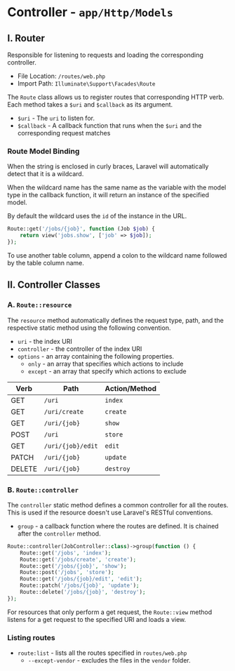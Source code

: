 # Controller - `app/Http/Models`

## I. Router

Responsible for listening to requests and loading the corresponding controller.

- File Location: `/routes/web.php`
- Import Path: `Illuminate\Support\Facades\Route`

The `Route` class allows us to register routes that corresponding HTTP verb. Each method takes a `$uri` and `$callback` as its argument.

- `$uri` - The `uri` to listen for.
- `$callback` - A callback function that runs when the `$uri` and the corresponding request matches

### Route Model Binding

When the string is enclosed in curly braces, Laravel will automatically detect that it is a wildcard.

When the wildcard name has the same name as the variable with the model type in the callback function, it will return an instance of the specified model.

By default the wildcard uses the `id` of the instance in the URL.

```php
Route::get('/jobs/{job}', function (Job $job) {
    return view('jobs.show', ['job' => $job]);
});
```

To use another table column, append a colon to the wildcard name followed by the table column name.

## II. Controller Classes

### A. `Route::resource`

The `resource` method automatically defines the request type, path, and the respective static method using the following convention.

- `uri` - the index URI
- `controller` - the controller of the index URI
- `options` - an array containing the following properties.
  - `only` - an array that specifies which actions to include
  - `except` - an array that specify which actions to exclude

| Verb   | Path              | Action/Method |
| ------ | ----------------- | ------------- |
| GET    | `/uri`            | `index`       |
| GET    | `/uri/create`     | `create`      |
| GET    | `/uri/{job}`      | `show`        |
| POST   | `/uri`            | `store`       |
| GET    | `/uri/{job}/edit` | `edit`        |
| PATCH  | `/uri/{job}`      | `update`      |
| DELETE | `/uri/{job}`      | `destroy`     |

### B. `Route::controller`

The `controller` static method defines a common controller for all the routes. This is used if the resource doesn't use Laravel's RESTful conventions.

- `group` - a callback function where the routes are defined. It is chained after the `controller` method.

```php
Route::controller(JobController::class)->group(function () {
    Route::get('/jobs', 'index');
    Route::get('/jobs/create', 'create');
    Route::get('/jobs/{job}', 'show');
    Route::post('/jobs', 'store');
    Route::get('/jobs/{job}/edit', 'edit');
    Route::patch('/jobs/{job}', 'update');
    Route::delete('/jobs/{job}', 'destroy');
});
```

For resources that only perform a get request, the `Route::view` method listens for a get request to the specified URI and loads a view.

### Listing routes

- `route:list` - lists all the routes specified in `routes/web.php`
  - `--except-vendor` - excludes the files in the `vendor` folder.
